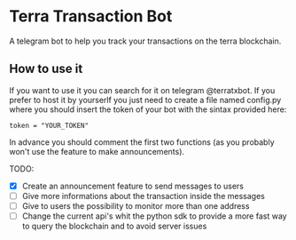 # Terra Transaction Bot
A telegram bot to help you track your transactions on the terra blockchain.

## How to use it
If you want to use it you can search for it on telegram @terratxbot.
If you prefer to host it by yourserlf you just need to create a file named config.py where you should insert the token of your bot with the sintax provided here:
```
token = "YOUR_TOKEN"
```
In advance you should comment the first two functions (as you probably won't use the feature to make announcements).


TODO:
- [x] Create an announcement feature to send messages to users
- [ ] Give more informations about the transaction inside the messages
- [ ] Give to users the possibility to monitor more than one address
- [ ] Change the current api's whit the python sdk to provide a more fast way to query the blockchain and to avoid server issues